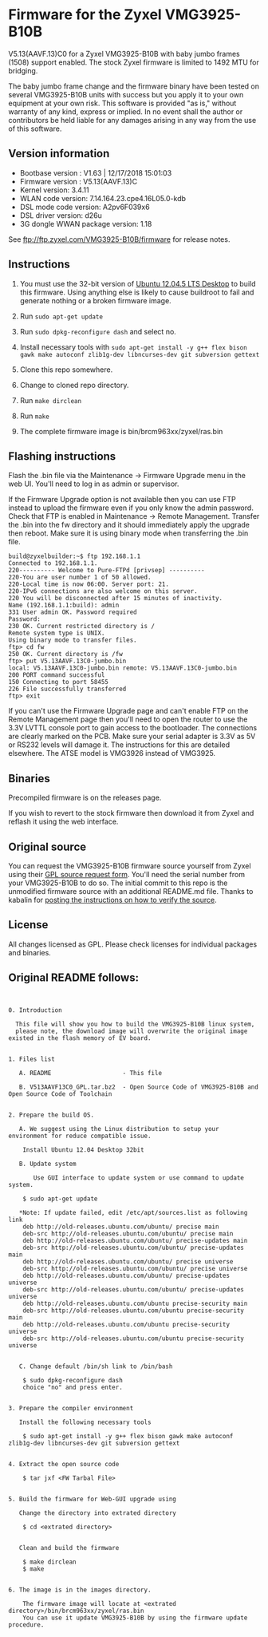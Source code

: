 # Firmware for the Zyxel VMG3925-B10B

V5.13(AAVF.13)C0 for a Zyxel VMG3925-B10B with baby jumbo frames (1508) support enabled. The stock Zyxel firmware is limited to 1492 MTU for bridging.

The baby jumbo frame change and the firmware binary have been tested on several VMG3925-B10B units with success but you apply it to your own equipment at your own risk. This software is provided "as is," without warranty of any kind, express or implied. In no event shall the author or contributors be held liable for any damages arising in any way from the use of this software.

## Version information

* Bootbase version : V1.63 | 12/17/2018 15:01:03
* Firmware version : V5.13(AAVF.13)C
* Kernel version: 3.4.11
* WLAN code version: 7.14.164.23.cpe4.16L05.0-kdb
* DSL mode code version: A2pv6F039x6
* DSL driver version: d26u
* 3G dongle WWAN package version: 1.18

See ftp://ftp.zyxel.com/VMG3925-B10B/firmware for release notes.

## Instructions

1. You must use the 32-bit version of [Ubuntu 12.04.5 LTS Desktop](http://releases.ubuntu.com/12.04/) to build this firmware. Using anything else is likely to cause buildroot to fail and generate nothing or a broken firmware image.

2. Run `sudo apt-get update`

3. Run `sudo dpkg-reconfigure dash` and select no.

4. Install necessary tools with `sudo apt-get install -y g++ flex bison gawk make autoconf zlib1g-dev libncurses-dev git subversion gettext`

5. Clone this repo somewhere.

6. Change to cloned repo directory.

7. Run `make dirclean`

8. Run `make`

9. The complete firmware image is bin/brcm963xx/zyxel/ras.bin

## Flashing instructions

Flash the .bin file via the Maintenance -> Firmware Upgrade menu in the web UI. You'll need to log in as admin or supervisor.

If the Firmware Upgrade option is not available then you can use FTP instead to upload the firmware even if you only know the admin password. Check that FTP is enabled in Maintenance -> Remote Management. Transfer the .bin into the fw directory and it should immediately apply the upgrade then reboot. Make sure it is using binary mode when transferring the .bin file.

```
build@zyxelbuilder:~$ ftp 192.168.1.1
Connected to 192.168.1.1.
220---------- Welcome to Pure-FTPd [privsep] ----------
220-You are user number 1 of 50 allowed.
220-Local time is now 06:00. Server port: 21.
220-IPv6 connections are also welcome on this server.
220 You will be disconnected after 15 minutes of inactivity.
Name (192.168.1.1:build): admin
331 User admin OK. Password required
Password:
230 OK. Current restricted directory is /
Remote system type is UNIX.
Using binary mode to transfer files.
ftp> cd fw
250 OK. Current directory is /fw
ftp> put V5.13AAVF.13C0-jumbo.bin
local: V5.13AAVF.13C0-jumbo.bin remote: V5.13AAVF.13C0-jumbo.bin
200 PORT command successful
150 Connecting to port 58455
226 File successfully transferred
ftp> exit
```

If you can't use the Firmware Upgrade page and can't enable FTP on the Remote Management page then you'll need to open the router to use the 3.3V LVTTL console port to gain access to the bootloader. The connections are clearly marked on the PCB. Make sure your serial adapter is 3.3V as 5V or RS232 levels will damage it. The instructions for this are detailed elsewhere. The ATSE model is VMG3926 instead of VMG3925.

## Binaries

Precompiled firmware is on the releases page.

If you wish to revert to the stock firmware then download it from Zyxel and reflash it using the web interface.

## Original source

You can request the VMG3925-B10B firmware source yourself from Zyxel using their [GPL source request form](https://www.zyxel.com/us/en/form/gpl_oss_form.shtml). You'll need the serial number from your VMG3925-B10B to do so. The initial commit to this repo is the unmodified firmware source with an additional README.md file. Thanks to kabalin for [posting the instructions on how to verify the source](https://github.com/trejan/VMG3925-B10B/issues/1#issuecomment-426970503).

## License

All changes licensed as GPL. Please check licenses for individual packages and binaries.

## Original README follows:

```ReadMe for VMG3925-B10B(V5.13(AAVF.13)C0)


0. Introduction

  This file will show you how to build the VMG3925-B10B linux system,
  please note, the download image will overwrite the original image existed in the flash memory of EV board.


1. Files list

   A. README					- This file

   B. V513AAVF13C0_GPL.tar.bz2	- Open Source Code of VMG3925-B10B and Open Source Code of Toolchain


2. Prepare the build OS.

   A. We suggest using the Linux distribution to setup your environment for reduce compatible issue.

	Install Ubuntu 12.04 Desktop 32bit

   B. Update system

       Use GUI interface to update system or use command to update system.

	$ sudo apt-get update
	
   *Note: If update failed, edit /etc/apt/sources.list as following link
	deb http://old-releases.ubuntu.com/ubuntu/ precise main
	deb-src http://old-releases.ubuntu.com/ubuntu/ precise main
	deb http://old-releases.ubuntu.com/ubuntu/ precise-updates main
	deb-src http://old-releases.ubuntu.com/ubuntu/ precise-updates main
	deb http://old-releases.ubuntu.com/ubuntu/ precise universe
	deb-src http://old-releases.ubuntu.com/ubuntu/ precise universe
	deb http://old-releases.ubuntu.com/ubuntu/ precise-updates universe
	deb-src http://old-releases.ubuntu.com/ubuntu/ precise-updates universe
	deb http://old-releases.ubuntu.com/ubuntu precise-security main
	deb-src http://old-releases.ubuntu.com/ubuntu precise-security main
	deb http://old-releases.ubuntu.com/ubuntu precise-security universe
	deb-src http://old-releases.ubuntu.com/ubuntu precise-security universe


   C. Change default /bin/sh link to /bin/bash

	$ sudo dpkg-reconfigure dash
	choice "no" and press enter.


3. Prepare the compiler environment

   Install the following necessary tools 

	$ sudo apt-get install -y g++ flex bison gawk make autoconf zlib1g-dev libncurses-dev git subversion gettext


4. Extract the open source code

	$ tar jxf <FW Tarbal File>


5. Build the firmware for Web-GUI upgrade using

   Change the directory into extrated directory

	$ cd <extrated directory>

	
   Clean and build the firmware

	$ make dirclean
	$ make


6. The image is in the images directory.

    The firmware image will locate at <extrated directory>/bin/brcm963xx/zyxel/ras.bin
    You can use it update VMG3925-B10B by using the firmware update procedure.


```
